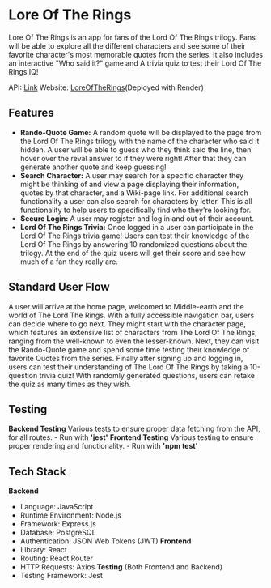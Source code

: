 # Lore Of The Rings

Lore Of The Rings is an app for fans of the Lord Of The Rings trilogy. Fans will be able to explore all the different characters and see some of their favorite character's most memorable quotes from the series. It also includes an interactive "Who said it?" game and A trivia quiz to test their Lord Of The Rings IQ!

API: [Link](https://the-one-api.dev/)
Website: [LoreOfTheRings](https://loreoftherings-j9iq.onrender.com/)(Deployed with Render)

## Features

- **Rando-Quote Game:** A random quote will be displayed to the page from the Lord Of The Rings trilogy with the name of the character who said it hidden. A user will be able to guess who they think said the line, then hover over the reval answer to if they were right! After that they can generate another quote and keep guessing!
- **Search Character:** A user may search for a specific character they might be thinking of and view a page displaying their information, quotes by that character, and a Wiki-page link. For additional search functionality a user can also search for characters by letter. This is all functionality to help users to specifically find who they're looking for.
- **Secure Login:** A user may register and log in and out of their account. 
- **Lord Of The Rings Trivia:** Once logged in a user can participate in the Lord Of The Rings trivia game! Users can test their knowledge of the Lord Of The Rings by answering 10 randomized questions about the trilogy. At the end of the quiz users will get their score and see how much of a fan they really are.

## Standard User Flow

A user will arrive at the home page, welcomed to Middle-earth and the world of The Lord The Rings. With a fully accessible navigation bar, users can decide where to go next. They might start with the character page, which features an extensive list of characters from The Lord Of The Rings, ranging from the well-known to even the lesser-known. Next, they can visit the Rando-Quote game and spend some time testing their knowledge of favorite Quotes from the series. Finally after signing up and logging in, users can test their understanding of The Lord Of The Rings by taking a 10-question trivia quiz! With randomly generated questions, users can retake the quiz as many times as they wish.

## Testing

**Backend Testing** Various tests to ensure proper data fetching from the API, for all routes.
    - Run with **'jest'**
**Frontend Testing** Various testing to ensure proper rendering and functionality.
    - Run with **'npm test'** 

## Tech Stack

**Backend**
- Language: JavaScript
- Runtime Environment: Node.js
- Framework: Express.js
- Database: PostgreSQL 
- Authentication: JSON Web Tokens (JWT)
**Frontend**
- Library: React
- Routing: React Router
- HTTP Requests: Axios
**Testing** (Both Frontend and Backend)
- Testing Framework: Jest
